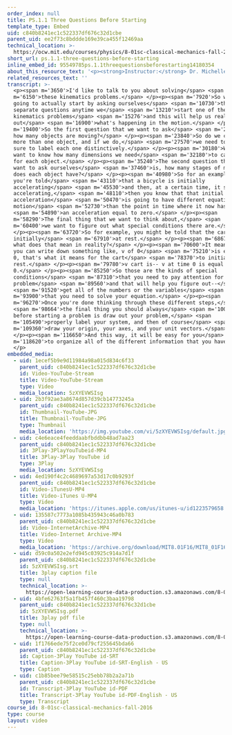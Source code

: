 ```yaml
---
order_index: null
title: PS.1.1 Three Questions Before Starting
template_type: Embed
uid: c840b8241ec1c522337df676c32d1cbe
parent_uid: ee2f73c8bddde169e39ca455f12469aa
technical_location: >-
  https://ocw.mit.edu/courses/physics/8-01sc-classical-mechanics-fall-2016/week-1-kinematics/ps.1.1-three-questions-before-starting/ps.1.1-three-questions-before-starting
short_url: ps.1.1-three-questions-before-starting
inline_embed_id: 95549785ps.1.1threequestionsbeforestarting14180354
about_this_resource_text: '<p><strong>Instructor:</strong> Dr. Michelle Tomasik</p>'
related_resources_text: ''
transcript: >-
  <p><span m='3650'>I'd like to talk to you about solving</span> <span
  m='6150'>these kinematics problems.</span> </p><p><span m='7920'>So we're
  going to actually start by asking ourselves</span> <span m='10730'>three
  separate questions anytime we</span> <span m='13210'>start one of these
  kinematics problems</span> <span m='15276'>and this will help us really figure
  out</span> <span m='16900'>what's happening in the motion.</span> </p><p><span
  m='19400'>So the first question that we want to ask</span> <span m='21330'>is,
  how many objects are moving?</span> </p><p><span m='23840'>So do we care about
  more than one object, and if we do,</span> <span m='27570'>we need to make
  sure to label each one distinctively.</span> </p><p><span m='30180'>We also
  want to know how many dimensions we need</span> <span m='32180'>to care about
  for each object.</span> </p><p><span m='35240'>The second question that we
  want to ask ourselves</span> <span m='37460'>is, how many stages of motion
  does each object have?</span> </p><p><span m='40980'>So for an example, if
  you're told</span> <span m='43110'>that a bicycle is initially
  accelerating</span> <span m='45530'>and then, at a certain time, it stops
  accelerating,</span> <span m='48110'>then you know that that initial
  acceleration</span> <span m='50470'>is going to have different equations of
  motion</span> <span m='52730'>than the point in time where it now has</span>
  <span m='54890'>an acceleration equal to zero.</span> </p><p><span
  m='58290'>The final thing that we want to think about,</span> <span
  m='60400'>we want to figure out what special conditions there are.</span>
  </p><p><span m='63720'>So for example, you might be told that the cart is
  initially</span> <span m='67910'>at rest.</span> </p><p><span m='68670'>So
  what does that mean in reality?</span> </p><p><span m='70600'>It means that
  you can write down something like, v of 0</span> <span m='75210'>is equal to
  0, that's what it means for the cart</span> <span m='78370'>to initially be at
  rest.</span> </p><p><span m='79780'>v cart is-- v at time 0 is equal to
  0.</span> </p><p><span m='85250'>So those are the kinds of special
  conditions</span> <span m='87310'>that you need to pay attention for in the
  problem</span> <span m='89560'>and that will help you figure out--</span>
  <span m='91520'>get all of the numbers or the variables</span> <span
  m='93900'>that you need to solve your equation.</span> </p><p><span
  m='96270'>Once you're done thinking through these different steps,</span>
  <span m='98664'>the final thing you should always</span> <span m='100039'>do
  before starting a problem is draw out your problem,</span> <span
  m='105490'>properly label your system, and then of course</span> <span
  m='109360'>draw your origin, your axes, and your unit vectors.</span>
  </p><p><span m='116650'>And this way, it will be easy for you</span> <span
  m='118620'>to organize all of the different information that you have.</span>
  </p>
embedded_media:
  - uid: 1ecef5b9e9d11984a98a015d834c6f33
    parent_uid: c840b8241ec1c522337df676c32d1cbe
    id: Video-YouTube-Stream
    title: Video-YouTube-Stream
    type: Video
    media_location: 5zXYEVWSIsg
  - uid: 2b3f92ae3a8674d857d39cb14773245a
    parent_uid: c840b8241ec1c522337df676c32d1cbe
    id: Thumbnail-YouTube-JPG
    title: Thumbnail-YouTube-JPG
    type: Thumbnail
    media_location: 'https://img.youtube.com/vi/5zXYEVWSIsg/default.jpg'
  - uid: c4e6eace4feeddaabfbddbb48ad7aa23
    parent_uid: c840b8241ec1c522337df676c32d1cbe
    id: 3Play-3PlayYouTubeid-MP4
    title: 3Play-3Play YouTube id
    type: 3Play
    media_location: 5zXYEVWSIsg
  - uid: 4ed190f4c2c4689697a53d17c0b9293f
    parent_uid: c840b8241ec1c522337df676c32d1cbe
    id: Video-iTunesU-MP4
    title: Video-iTunes U-MP4
    type: Video
    media_location: 'https://itunes.apple.com/us/itunes-u/id1223579658'
  - uid: 135587c7773a1085b435943c46a0b783
    parent_uid: c840b8241ec1c522337df676c32d1cbe
    id: Video-InternetArchive-MP4
    title: Video-Internet Archive-MP4
    type: Video
    media_location: 'https://archive.org/download/MIT8.01F16/MIT8_01F16_W01PS01_360p.mp4'
  - uid: d59c0a502e2efd945c03925c914a7d1f
    parent_uid: c840b8241ec1c522337df676c32d1cbe
    id: 5zXYEVWSIsg.srt
    title: 3play caption file
    type: null
    technical_location: >-
      https://open-learning-course-data-production.s3.amazonaws.com/8-01sc-classical-mechanics-fall-2016/d59c0a502e2efd945c03925c914a7d1f_5zXYEVWSIsg.srt
  - uid: 4bfe62763f5a1fb457f460c3baa19798
    parent_uid: c840b8241ec1c522337df676c32d1cbe
    id: 5zXYEVWSIsg.pdf
    title: 3play pdf file
    type: null
    technical_location: >-
      https://open-learning-course-data-production.s3.amazonaws.com/8-01sc-classical-mechanics-fall-2016/4bfe62763f5a1fb457f460c3baa19798_5zXYEVWSIsg.pdf
  - uid: 1f1766ede75f2ce0d79cf255645bda66
    parent_uid: c840b8241ec1c522337df676c32d1cbe
    id: Caption-3Play YouTube id-SRT
    title: Caption-3Play YouTube id-SRT-English - US
    type: Caption
  - uid: c1b85bee79e58515c25ebb78b2a2a71b
    parent_uid: c840b8241ec1c522337df676c32d1cbe
    id: Transcript-3Play YouTube id-PDF
    title: Transcript-3Play YouTube id-PDF-English - US
    type: Transcript
course_id: 8-01sc-classical-mechanics-fall-2016
type: course
layout: video
---
```

